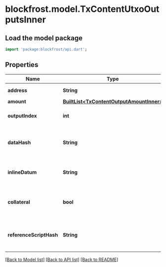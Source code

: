 # blockfrost.model.TxContentUtxoOutputsInner

## Load the model package
```dart
import 'package:blockfrost/api.dart';
```

## Properties
Name | Type | Description | Notes
------------ | ------------- | ------------- | -------------
**address** | **String** | Output address | 
**amount** | [**BuiltList&lt;TxContentOutputAmountInner&gt;**](TxContentOutputAmountInner.md) |  | 
**outputIndex** | **int** | UTXO index in the transaction | 
**dataHash** | **String** | The hash of the transaction output datum | 
**inlineDatum** | **String** | CBOR encoded inline datum | 
**collateral** | **bool** | Whether the output is a collateral output | 
**referenceScriptHash** | **String** | The hash of the reference script of the output | 

[[Back to Model list]](../README.md#documentation-for-models) [[Back to API list]](../README.md#documentation-for-api-endpoints) [[Back to README]](../README.md)



